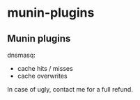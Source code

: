 munin-plugins
=============

Munin plugins
-------------

dnsmasq:

* cache hits / misses
* cache overwrites

In case of ugly, contact me for a full refund.
